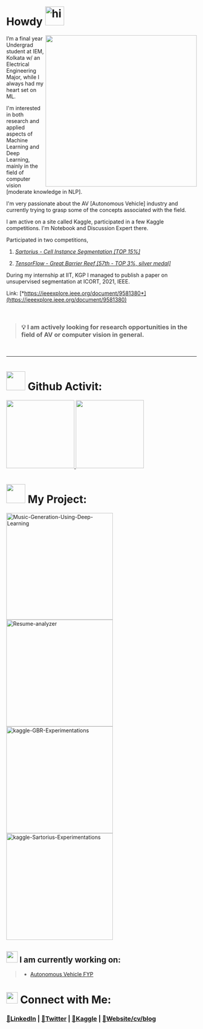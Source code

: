 

# Howdy <img src='https://media.tenor.com/images/b617c36f9db276d3146e974b8ff64f4c/tenor.gif' alt='hi' width=50px/>

<img src="https://media.giphy.com/media/iDBaIpm3LcShDrSjwD/giphy.gif" width="400px" align="right">
<!-- <img align="right" alt="GIF" src="https://media.giphy.com/media/3ohzdKvLT1DxFxhZAI/giphy.gif" /> -->

I’m a final year Undergrad student at IEM, Kolkata w/ an Electrical Engineering Major, while I always had my heart set on ML.

I'm interested in both research and applied aspects of Machine Learning and Deep Learning, mainly in the field of computer vision [moderate knowledge in NLP].

I'm very passionate about the AV [Autonomous Vehicle] industry and currently trying to grasp some of the concepts associated with the field.

I am active on a site called Kaggle, participated in a few Kaggle competitions. I'm Notebook and Discussion Expert there. 

Participated in two competitions,

1. [*Sartorius - Cell Instance Segmentation [TOP 15%]*](https://www.kaggle.com/c/sartorius-cell-instance-segmentation/leaderboard)

2. [*TensorFlow - Great Barrier Reef [57th - TOP 3%, silver medal]*](https://www.kaggle.com/c/tensorflow-great-barrier-reef/leaderboard)

During my internship at IIT, KGP I managed to publish a paper on unsupervised segmentation at ICORT, 2021, IEEE. 

Link: [*https://ieeexplore.ieee.org/document/9581380*](https://ieeexplore.ieee.org/document/9581380)


<br>

> ### 💡 **I am actively looking for research opportunities in the field of AV or computer vision in general.**

<br>

---
 

# <img src="https://media.giphy.com/media/VgCDAzcKvsR6OM0uWg/giphy.gif" width="50"> Github Activit:

<a href="https://github.com/soumya997">
  <img height="180em" src="https://github-readme-stats-eight-nu-91.vercel.app/api?username=soumya997&theme=react&bg_color=1F222E&title_color=F85D7F&icon_color=F8D866&hide_border=true&show_icons=false" /> <img height="180em" src="https://github-readme-stats-eight-nu-91.vercel.app/api/top-langs/?username=soumya997&theme=react&bg_color=1F222E&title_color=F85D7F&icon_color=F8D866&hide_border=true&show_icons=false&layout=compact" />
</a>



</p>

#  <img src="https://media.giphy.com/media/12oufCB0MyZ1Go/giphy.gif" width="50"> My Project:

<div align=center>

<p align="left">
  <a href="https://github.com/soumya997/Music-Generation-Using-Deep-Learning"><img width="282" src="https://github-readme-stats-eight-nu-91.vercel.app/api/pin/?username=soumya997&repo=Music-Generation-Using-Deep-Learning&theme=react&bg_color=1F222E&title_color=F85D7F&icon_color=F8D866&hide_border=true&show_icons=false" alt="Music-Generation-Using-Deep-Learning"></a> <a href="https://github.com/soumya997/Resume-analyzer"><img width="282" src="https://github-readme-stats-eight-nu-91.vercel.app/api/pin/?username=soumya997&repo=Resume-analyzer&theme=react&bg_color=1F222E&title_color=F85D7F&icon_color=F8D866&hide_border=true&show_icons=false" alt="Resume-analyzer"></a> <a href="https://github.com/soumya997/kaggle-GBR-Experimentations"><img width="282" src="https://github-readme-stats-eight-nu-91.vercel.app/api/pin/?username=soumya997&repo=kaggle-GBR-Experimentations&theme=react&bg_color=1F222E&title_color=F85D7F&icon_color=F8D866&hide_border=true&show_icons=false" alt="kaggle-GBR-Experimentations"></a> <a href="https://github.com/soumya997/kaggle-Sartorius-Experimentations"><img width="282" src="https://github-readme-stats-eight-nu-91.vercel.app/api/pin/?username=soumya997&repo=kaggle-Sartorius-Experimentations&theme=react&bg_color=1F222E&title_color=F85D7F&icon_color=F8D866&hide_border=true&show_icons=false" alt="kaggle-Sartorius-Experimentations"></a>
</p>
 

 
<!-- All repo button  -->
<!-- <p align="left">
  <a href="https://github.com/soumya997?tab=repositories&sort=stargazers"><img alt="All Repositories" title="All Repositories" src="https://custom-icon-badges.herokuapp.com/badge/-All%20Repos-2962FF?style=for-the-badge&logoColor=white&logo=repo"/></a>
</p> -->

<!-- https://github-readme-stats-nine-sandy.vercel.app -->
</div>

## <img src="https://media.giphy.com/media/WUlplcMpOCEmTGBtBW/giphy.gif" width="30"> I am currently working on:
> - [Autonomous Vehicle FYP](https://github.com/khanfarhan10/Autonomous-Vehicle-FYP)
<!-- > - Preparing for interviews :|  -->

#  <img src="https://media.giphy.com/media/SMKiEh9WDO6ze/giphy.gif" width="30"> Connect with Me:

### [🥑LinkedIn](https://www.linkedin.com/in/soumyadip-sarkar/) | [🍤Twitter](https://twitter.com/somuSan_) | [🍡Kaggle](https://www.kaggle.com/soumya9977) | [🧁Website/cv/blog](https://bit.ly/vcvsomusan)

<br>

<!-- <a href="https://twitter.com/somuSan_"><img alt="Twitter Follow" src="https://img.shields.io/twitter/follow/somuSan_?style=for-the-badge&color=09f&labelColor=black&logo=twitter&label=@somuSan_"></a>
<img alt="GitHub followers" src="https://img.shields.io/github/followers/soumya997?color=green&logo=github&style=for-the-badge">
<a href="https://www.linkedin.com/in/soumyadip-sarkar-173901183/" target="blank"><img align="left" src="https://cdn.jsdelivr.net/npm/simple-icons@3.0.1/icons/linkedin.svg" alt="xtenzq" width="22px" />
[![Kaggle](https://img.shields.io/badge/-soumyadip-blue?style=flat-square&logo=Kaggle&logoColor=white&link=https://www.kaggle.com/soumya9977)](https://www.kaggle.com/soumya9977)
[![medium](https://aleen42.github.io/badges/src/medium.svg)](https://medium.com/@soumya997.sarkar)
[![Gmail](https://img.shields.io/badge/-soumyadip-c14438?style=for-the-badge&logo=Gmail&logoColor=white)](mailto:soumya997.sarkar@gmail.com)

<br> -->
 
<!-- Main Contact me -->
<!--  <p align="left">
<a href="https://twitter.com/somuSan_" target="_blank"><img height="30" src="https://raw.githubusercontent.com/AbhishekMaira10/AbhishekMaira10/master/Resources/png/twitter.png?raw=true"></a>&nbsp;&nbsp;&nbsp;&nbsp;&nbsp;
<a href="https://www.linkedin.com/in/soumyadip-sarkar/" target="_blank"><img height="30" src="https://raw.githubusercontent.com/AbhishekMaira10/AbhishekMaira10/master/linkedin.png?raw=true"></a>&nbsp;&nbsp;&nbsp;&nbsp;&nbsp;
<a href="https://www.twitch.tv/somusan" target="_blank"><img height="30" src="7857165_twitch_stream_streaming_platform_sub_icon.png"></a>&nbsp;&nbsp;&nbsp;&nbsp;&nbsp;
<a href="https://www.youtube.com/channel/UCej1NaGtqV5vBFYtMgZAGdg" target="_blank"><img height="30" src="6214533_logo_youtube_icon.png"></a>&nbsp;&nbsp;&nbsp;&nbsp;&nbsp;
<a href="https://www.kaggle.com/soumya9977" target="_blank"><img height="30" src="4519136_kaggle_icon.png"></a>&nbsp;&nbsp;&nbsp;&nbsp;&nbsp;
  <a href="https://pypi.org/user/somuSan/" target="_blank"><img height="30" src="https://pbs.twimg.com/profile_images/909757546063323137/-RIWgodF_400x400.jpg"></a>&nbsp;&nbsp;&nbsp;&nbsp;&nbsp;
  <a href="https://soumya997.github.io/vcv/" target="_blank"><img height="30" src="https://img.icons8.com/external-kiranshastry-lineal-color-kiranshastry/64/000000/external-portfolio-advertising-kiranshastry-lineal-color-kiranshastry.png"></a>&nbsp;&nbsp;&nbsp;&nbsp;&nbsp;
  
</p> -->

